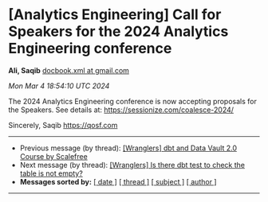 









[Analytics Engineering] Call for Speakers for the 2024 Analytics Engineering conference
=======================================================================================


**Ali, Saqib**
[docbook.xml at gmail.com](mailto:wranglers%40analyticsengineering.net?Subject=Re%3A%20%5BWranglers%5D%20Call%20for%20Speakers%20for%20the%202024%20Analytics%20Engineering%0A%20conference&In-Reply-To=%3CCABDm0O_6H%3Du308y-3Yf%2B8ExVyKn5S0k_y_LqV8j2Yrgsmq03bA%40mail.gmail.com%3E "[Wranglers] Call for Speakers for the 2024 Analytics Engineering conference")   

*Mon Mar 4 18:54:10 UTC 2024*  

The 2024 Analytics Engineering conference is now accepting proposals for
the Speakers. See details at:
<https://sessionize.com/coalesce-2024/>

Sincerely,
Saqib
<https://qosf.com>
  
  




---


* Previous message (by thread): [[Wranglers] dbt and Data Vault 2.0 Course by Scalefree](000003.html)
* Next message (by thread): [[Wranglers] Is there dbt test to check the table is not empty?](000005.html)
* **Messages sorted by:**
[[ date ]](date.html#4)
[[ thread ]](thread.html#4)
[[ subject ]](subject.html#4)
[[ author ]](author.html#4)




---


  




